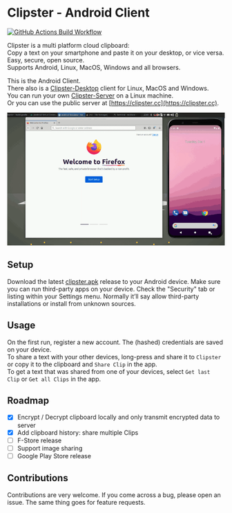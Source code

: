 # Clipster - Android Client

[![GitHub Actions Build Workflow](https://github.com/mc51/Clipster-Android/workflows/Build/badge.svg)](https://github.com/mc51/Clipster-Android/actions)

Clipster is a multi platform cloud clipboard:  
Copy a text on your smartphone and paste it on your desktop, or vice versa.  
Easy, secure, open source.  
Supports Android, Linux, MacOS, Windows and all browsers.  
  
This is the Android Client.  
There also is a [Clipster-Desktop](https://github.com/mc51/Clipster-Desktop) client for Linux, MacOS and Windows.  
You can run your own [Clipster-Server](https://github.com/mc51/Clipster-Server) on a Linux machine.  
Or you can use the public server at [https://clipster.cc](https://clipster.cc).  

  ![Clipster demo](demo_long.gif)  

## Setup

Download the latest [clipster.apk](https://github.com/mc51/Clipster-Android/releases/latest/download/clipster.apk) release to your Android device. Make sure you can run third-party apps on your device. Check the "Security" tab or listing within your Settings menu. Normally it’ll say allow third-party installations or install from unknown sources.  

## Usage

On the first run, register a new account. The (hashed) credentials are saved on your device.  
To share a text with your other devices, long-press and share it to `Clipster` or copy it to the clipboard and `Share Clip` in the app.    
To get a text that was shared from one of your devices, select `Get last Clip` or `Get all Clips` in the app.  

## Roadmap

- [x] Encrypt / Decrypt clipboard locally and only transmit encrypted data to server
- [x] Add clipboard history: share multiple Clips
- [ ] F-Store release
- [ ] Support image sharing
- [ ] Google Play Store release
  
## Contributions

Contributions are very welcome. If you come across a bug, please open an issue. The same thing goes for feature requests.
